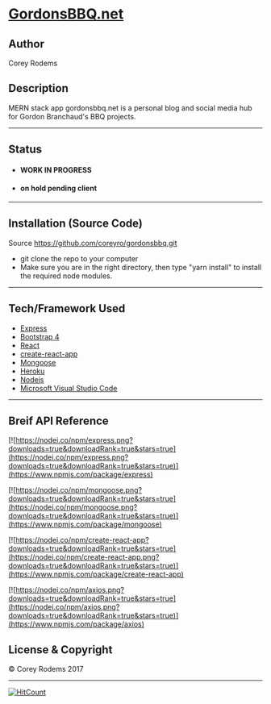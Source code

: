 # [GordonsBBQ.net](https://gordonsbbq.herokuapp.com/ "gordonsbbq test server")

## Author
Corey Rodems

## Description
MERN stack app
gordonsbbq.net is a personal blog and social media hub for Gordon Branchaud's BBQ projects.


---
## Status
- #### WORK IN PROGRESS
- #### on hold pending client

---
## Installation (Source Code)
Source https://github.com/coreyro/gordonsbbq.git
- git clone the repo to your computer
- Make sure you are in the right directory, then type "yarn install" to install the required node modules. 

---
## Tech/Framework Used

- [Express](https://expressjs.com/ "express")
- [Bootstrap 4](http://getbootstrap.com/ "bootstrap")
- [React](https://reactjs.org/ "react")
- [create-react-app](https://github.com/facebookincubator/create-react-app "create-react-app")
- [Mongoose](http://mongoosejs.com/ "mongoose")
- [Heroku](https://heroku.com "heroku")
- [Nodejs](https://nodejs.org/en/ "Nodejs")
- [Microsoft Visual Studio Code](https://code.visualstudio.com/ "Visual Studio Code")


---
## Breif API Reference
[![https://nodei.co/npm/express.png?downloads=true&downloadRank=true&stars=true](https://nodei.co/npm/express.png?downloads=true&downloadRank=true&stars=true)](https://www.npmjs.com/package/express)

[![https://nodei.co/npm/mongoose.png?downloads=true&downloadRank=true&stars=true](https://nodei.co/npm/mongoose.png?downloads=true&downloadRank=true&stars=true)](https://www.npmjs.com/package/mongoose)

[![https://nodei.co/npm/create-react-app?downloads=true&downloadRank=true&stars=true](https://nodei.co/npm/create-react-app.png?downloads=true&downloadRank=true&stars=true)](https://www.npmjs.com/package/create-react-app)

[![https://nodei.co/npm/axios.png?downloads=true&downloadRank=true&stars=true](https://nodei.co/npm/axios.png?downloads=true&downloadRank=true&stars=true)](https://www.npmjs.com/package/axios)



## License & Copyright
© Corey Rodems 2017


---

[![HitCount](http://hits.dwyl.io/coreyro/gordonsbbq.svg)](http://hits.dwyl.io/coreyro/gordonsbbq)

